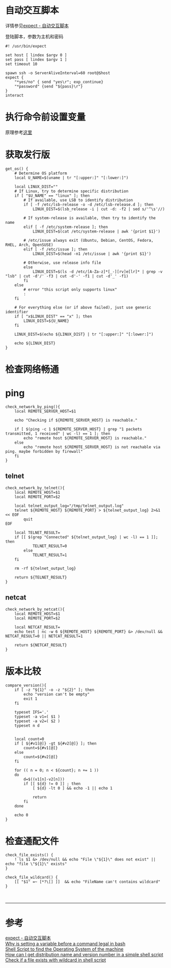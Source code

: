 # 自动交互脚本
详情参见[expect - 自动交互脚本][1]

 
登陆脚本，参数为主机和密码
```
#! /usr/bin/expect

set host [ lindex $argv 0 ]
set pass [ lindex $argv 1 ]
set timeout 10

spawn ssh -o ServerAliveInterval=60 root@$host
expect {
	"*yes/no" { send "yes\r"; exp_continue}
	"*password" {send "${pass}\r"}
}
interact
``` 



# 执行命令前设置变量
原理参考[这里][2]



# 获取发行版
```
get_os() {
    # Determine OS platform
    local U_NAME=$(uname | tr "[:upper:]" "[:lower:]")

    local LINUX_DIST=""
    # If Linux, try to determine specific distribution
    if [ "$U_NAME" == "linux" ]; then
        # If available, use LSB to identify distribution
        if [ -f /etc/lsb-release -o -d /etc/lsb-release.d ]; then
            LINUX_DIST=$(lsb_release -i | cut -d: -f2 | sed s/'^\s'//)

        # If system-release is available, then try to identify the name
        elif [ -f /etc/system-release ]; then
            LINUX_DIST=$(cat /etc/system-release | awk '{print $1}')

        # /etc/issue always exit (Ubuntu, Debian, CentOS, Fedora, RHEL, Arch, OpenSUSE)
        elif [ -f /etc/issue ]; then
            LINUX_DIST=$(head -n1 /etc/issue | awk '{print $1}')

        # Otherwise, use release info file
        else
            LINUX_DIST=$(ls -d /etc/[A-Za-z]*[_-][rv]e[lr]* | grep -v "lsb" | cut -d'/' -f3 | cut -d'-' -f1 | cut -d'_' -f1)
        fi
    else
        # error "this script only supports linux"
        :
    fi

    # For everything else (or if above failed), just use generic identifier
    if [ "x$LINUX_DIST" == "x" ]; then
        LINUX_DIST=${U_NAME}
    fi

    LINUX_DIST=$(echo ${LINUX_DIST} | tr "[:upper:]" "[:lower:]")

    echo ${LINUX_DIST}
}
```



# 检查网络畅通
# ping
```
check_network_by_ping(){
    local REMOTE_SERVER_HOST=$1

    echo "Checking if ${REMOTE_SERVER_HOST} is reachable."

    if [ $(ping -c 1 ${REMOTE_SERVER_HOST} | grep "1 packets transmitted, 1 received" | wc -l) == 1 ]; then
        echo "remote host ${REMOTE_SERVER_HOST} is reachable."
    else
        echo "remote host ${REMOTE_SERVER_HOST} is not reachable via ping. maybe forbidden by firewall"
    fi
}
```


## telnet
```
check_network_by_telnet(){
    local REMOTE_HOST=$1
    local REMOTE_PORT=$2

    local telnet_output_log="/tmp/telnet_output.log"
    telnet ${REMOTE_HOST} ${REMOTE_PORT} > ${telnet_output_log} 2>&1 << EOF
        quit
EOF

    local TELNET_RESULT=
    if [[ $(grep "Connected" ${telnet_output_log} | wc -l) == 1 ]]; then
            TELNET_RESULT=0
        else
            TELNET_RESULT=1
    fi

    rm -rf ${telnet_output_log}

    return ${TELNET_RESULT}
}
```



## netcat
```
check_network_by_netcat(){
    local REMOTE_HOST=$1
    local REMOTE_PORT=$2

    local NETCAT_RESULT=
    echo test | nc -w 6 ${REMOTE_HOST} ${REMOTE_PORT} &> /dev/null && NETCAT_RESULT=0 || NETCAT_RESULT=1

    return ${NETCAT_RESULT}
}
```



# 版本比较
```
compare_version(){
    if [ -z "${1}" -o -z "${2}" ]; then
        echo "version can't be empty"
        exit 1
    fi

    typeset IFS='.'
    typeset -a v1=( $1 )
    typeset -a v2=( $2 )
    typeset n d


    local count=0
    if [ ${#v1[@]} -gt ${#v2[@]} ]; then
        count=${#v1[@]}
    else
        count=${#v2[@]}
    fi

    for (( n = 0; n < ${count}; n += 1 ))
    do
        d=$((v1[n]-v2[n]))
        if [[ ${d} != 0 ]] ; then
            [ ${d} -lt 0 ] && echo -1 || echo 1

            return
        fi
    done

    echo 0
}
```



# 检查通配文件
```
check_file_exists() {
    ! ls $1 &> /dev/null && echo "File \"${1}\" does not exist" || echo "file \"${1}\" exists"
}

check_file_wildcard() {
    [[ "$1" =~ [*?\[] ]]  && echo "FileName can't contains wildcard"
}
```


<br/>

---

# 参考

[expect - 自动交互脚本][1]  
[Why is setting a variable before a command legal in bash][2]  
[Shell Script to find the Operating System of the machine][3]  
[How can I get distribution name and version number in a simple shell script][4]  
[Check if a file exists with wildcard in shell script][5]  

[1]: http://xstarcd.github.io/wiki/shell/expect.html
[2]: https://unix.stackexchange.com/questions/126938/why-is-setting-a-variable-before-a-command-legal-in-bash
[3]: https://stackoverflow.com/questions/35236947/shell-script-to-find-the-operating-system-of-the-machine
[4]: https://unix.stackexchange.com/questions/6345/how-can-i-get-distribution-name-and-version-number-in-a-simple-shell-script
[5]: https://stackoverflow.com/questions/6363441/check-if-a-file-exists-with-wildcard-in-shell-script